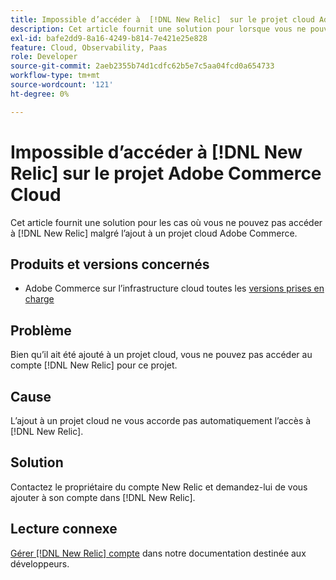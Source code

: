 ```yaml
---
title: Impossible d’accéder à  [!DNL New Relic]  sur le projet cloud Adobe Commerce
description: Cet article fournit une solution pour lorsque vous ne pouvez pas accéder à  [!DNL New Relic] malgré l’ajout à un projet cloud sur Adobe Commerce.
exl-id: bafe2dd9-8a16-4249-b814-7e421e25e828
feature: Cloud, Observability, Paas
role: Developer
source-git-commit: 2aeb2355b74d1cdfc62b5e7c5aa04fcd0a654733
workflow-type: tm+mt
source-wordcount: '121'
ht-degree: 0%

---
```


# Impossible d’accéder à [!DNL New Relic] sur le projet Adobe Commerce Cloud

Cet article fournit une solution pour les cas où vous ne pouvez pas accéder à [!DNL New Relic] malgré l’ajout à un projet cloud Adobe Commerce.

## Produits et versions concernés

* Adobe Commerce sur l’infrastructure cloud toutes les [versions prises en charge](https://www.adobe.com/content/dam/cc/en/legal/terms/enterprise/pdfs/Adobe-Commerce-Software-Lifecycle-Policy.pdf)

## Problème

Bien qu’il ait été ajouté à un projet cloud, vous ne pouvez pas accéder au compte [!DNL New Relic] pour ce projet.

## Cause

L’ajout à un projet cloud ne vous accorde pas automatiquement l’accès à [!DNL New Relic].

## Solution

Contactez le propriétaire du compte New Relic et demandez-lui de vous ajouter à son compte dans [!DNL New Relic].

## Lecture connexe

[Gérer [!DNL New Relic] compte](https://experienceleague.adobe.com/en/docs/commerce-cloud-service/user-guide/monitor/new-relic/new-relic-service) dans notre documentation destinée aux développeurs.

